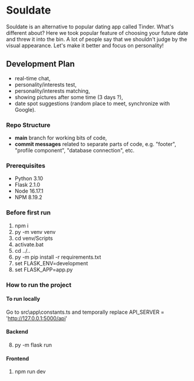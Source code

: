 # Souldate

Souldate is an alternative to popular dating app called Tinder. What's different about? Here we took popular feature of choosing your future date and threw it into the bin. A lot of people say that we shouldn't judge by the visual appearance. Let's make it better and focus on personality!

## Development Plan

- real-time chat,
- personality/interests test,
- personality/interests matching,
- showing pictures after some time (3 days ?),
- date spot suggestions (random place to meet, synchronize with Google).

### Repo Structure

- **main** branch for working bits of code,
- **commit messages** related to separate parts of code, e.g. "footer", "profile component", "database connection", etc.

### Prerequisites

- Python 3.10
- Flask 2.1.0
- Node 16.17.1
- NPM 8.19.2

### Before first run

1. npm i
2. py -m venv venv
3. cd venv/Scripts
4. activate.bat
5. cd ../..
6. py -m pip install -r requirements.txt
7. set FLASK_ENV=development
8. set FLASK_APP=app.py

### How to run the project

#### To run locally

Go to src\app\constants.ts and temporally replace API_SERVER = 'http://127.0.0.1:5000/api'

#### Backend

8. py -m flask run

#### Frontend

1. npm run dev
